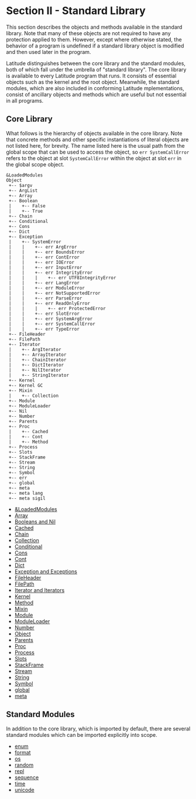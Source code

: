 
# Section II - Standard Library

This section describes the objects and methods available in the
standard library. Note that many of these objects are not required to
have any protection applied to them. However, except where otherwise
stated, the behavior of a program is undefined if a standard library
object is modified and then used later in the program.

Latitude distinguishes between the core library and the standard
modules, both of which fall under the umbrella of "standard
library". The core library is available to every Latitude program that
runs. It consists of essential objects such as the kernel and the root
object. Meanwhile, the standard modules, which are also included in
conforming Latitude mplementations, consist of ancillary objects and
methods which are useful but not essential in all programs.

## Core Library

What follows is the hierarchy of objects available in the core
library. Note that concrete methods and other specific instantiations
of literal objects are not listed here, for brevity. The name listed
here is the usual path from the global scope that can be used to
access the object, so `err SystemCallError` refers to the object at
slot `SystemCallError` within the object at slot `err` in the global
scope object.

    &LoadedModules
    Object
     +-- $argv
     +-- ArgList
     +-- Array
     +-- Boolean
     |    +-- False
     |    +-- True
     +-- Chain
     +-- Conditional
     +-- Cons
     +-- Dict
     +-- Exception
     |    +-- SystemError
     |    |    +-- err ArgError
     |    |    +-- err BoundsError
     |    |    +-- err ContError
     |    |    +-- err IOError
     |    |    +-- err InputError
     |    |    +-- err IntegrityError
     |    |    |    +-- err UTF8IntegrityError
     |    |    +-- err LangError
     |    |    +-- err ModuleError
     |    |    +-- err NotSupportedError
     |    |    +-- err ParseError
     |    |    +-- err ReadOnlyError
     |    |    |    +-- err ProtectedError
     |    |    +-- err SlotError
     |    |    +-- err SystemArgError
     |    |    +-- err SystemCallError
     |    |    +-- err TypeError
     +-- FileHeader
     +-- FilePath
     +-- Iterator
     |    +-- ArgIterator
     |    +-- ArrayIterator
     |    +-- ChainIterator
     |    +-- DictIterator
     |    +-- NilIterator
     |    +-- StringIterator
     +-- Kernel
     +-- Kernel GC
     +-- Mixin
     |    +-- Collection
     +-- Module
     +-- ModuleLoader
     +-- Nil
     +-- Number
     +-- Parents
     +-- Proc
     |    +-- Cached
     |    +-- Cont
     |    +-- Method
     +-- Process
     +-- Slots
     +-- StackFrame
     +-- Stream
     +-- String
     +-- Symbol
     +-- err
     +-- global
     +-- meta
     +-- meta lang
     +-- meta sigil

 * [&LoadedModules](loadedmodules.md)
 * [Array](array.md)
 * [Booleans and Nil](boolnil.md)
 * [Cached](cached.md)
 * [Chain](chain.md)
 * [Collection](collection.md)
 * [Conditional](conditional.md)
 * [Cons](cons.md)
 * [Cont](cont.md)
 * [Dict](dict.md)
 * [Exception and Exceptions](exception.md)
 * [FileHeader](fileheader.md)
 * [FilePath](filepath.md)
 * [Iterator and Iterators](iterator.md)
 * [Kernel](kernel.md)
 * [Method](method.md)
 * [Mixin](mixin.md)
 * [Module](module.md)
 * [ModuleLoader](moduleloader.md)
 * [Number](number.md)
 * [Object](object.md)
 * [Parents](parents.md)
 * [Proc](proc.md)
 * [Process](process.md)
 * [Slots](slots.md)
 * [StackFrame](stackframe.md)
 * [Stream](stream.md)
 * [String](string.md)
 * [Symbol](symbol.md)
 * [global](global.md)
 * [meta](meta.md)

## Standard Modules

In addition to the core library, which is imported by default, there
are several standard modules which can be imported explicitly into
scope.

 * [enum](enum.md)
 * [format](format.md)
 * [os](os.md)
 * [random](random.md)
 * [repl](repl.md)
 * [sequence](sequence.md)
 * [time](time.md)
 * [unicode](unicode.md)
